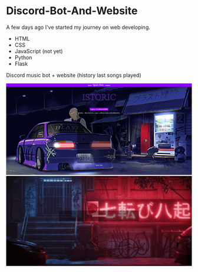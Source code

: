 # Discord-Bot-And-Website
A few days ago I've started my journey on web developing.
- HTML
- CSS
- JavaScript (not yet)
- Python
- Flask

Discord music bot + website (history last songs played)

![alt text](https://raw.githubusercontent.com/UrsulPolar03/Discord-Bot-And-Website/main/Web1.png)
![alt text](https://raw.githubusercontent.com/UrsulPolar03/Discord-Bot-And-Website/main/web2.png)
